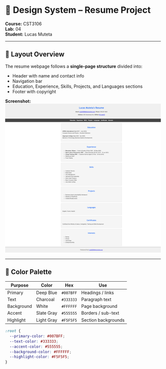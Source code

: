 # 🎨 Design System – Resume Project
**Course:** CST3106  
**Lab:** 04  
**Student:** Lucas Muteta

---

## 🧱 Layout Overview
The resume webpage follows a **single-page structure** divided into:
- Header with name and contact info
- Navigation bar
- Education, Experience, Skills, Projects, and Languages sections
- Footer with copyright

**Screenshot:**  
![Layout Screenshot](screenshots/layout.png)

---

## 🎨 Color Palette
| Purpose | Color | Hex | Use |
|----------|-------|------|-----|
| Primary | Deep Blue | `#007BFF` | Headings / links |
| Text | Charcoal | `#333333` | Paragraph text |
| Background | White | `#FFFFFF` | Page background |
| Accent | Slate Gray | `#555555` | Borders / sub-text |
| Highlight | Light Gray | `#F5F5F5` | Section backgrounds |

```css
:root {
  --primary-color: #007BFF;
  --text-color: #333333;
  --accent-color: #555555;
  --background-color: #FFFFFF;
  --highlight-color: #F5F5F5;
}